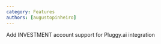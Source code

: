 ```yaml
---
category: Features
authors: [augustopinheiro]
---
```


Add INVESTMENT account support for Pluggy.ai integration 